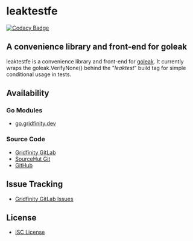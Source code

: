 # leaktestfe

[![Codacy Badge](https://api.codacy.com/project/badge/Grade/e0745e35bd6d4e258722864bed47acc5)](https://app.codacy.com/gh/gridfinity/leaktestfe?utm_source=github.com&utm_medium=referral&utm_content=gridfinity/leaktestfe&utm_campaign=Badge_Grade)

## A convenience library and front-end for goleak

leaktestfe is a convenience library and front-end for
[goleak](https://go.uber.org/goleak). It currently wraps the goleak.VerifyNone()
behind the "_leaktest_" build tag for simple conditional usage in tests.

## Availability

### Go Modules

- [go.gridfinity.dev](https://go.gridfinity.dev/leaktestfe/)

### Source Code

- [Gridfinity GitLab](https://gitlab.gridfinity.com/go/leaktestfe)
- [SourceHut Git](https://git.sr.ht/~trn/leaktestfe)
- [GitHub](https://github.com/gridfinity/leaktestfe)

## Issue Tracking

- [Gridfinity GitLab Issues](https://gitlab.gridfinity.com/go/leaktestfe/-/issues)

## License

- [ISC License](https://tldrlegal.com/license/-isc-license)
